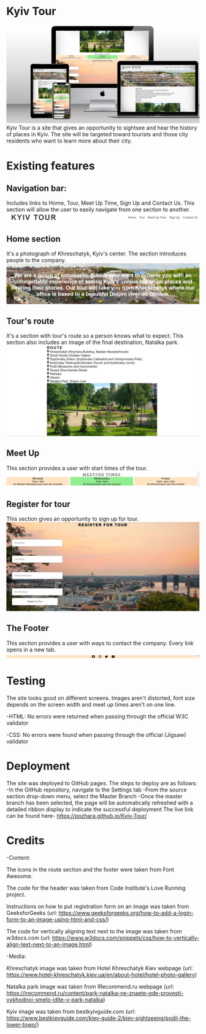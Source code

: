 # Kyiv Tour
![Photo of different screen sizes](assets/images/different-screens.png)
Kyiv Tour is a site that gives an opportunity to sightsee and hear the history of places in Kyiv. The site will be targeted toward tourists and those city residents who want to learn more about their city. 

# Existing features
## Navigation bar:
Includes links to Home, Tour, Meet Up Time, Sign Up and Contact Us. This section will allow the user to easily navigate from one section to another.
![Header image](assets/images/header1.jpg)
## Home section
It's a photograph of Khreschatyk, Kyiv's center. The section introduces people to the company. 
![About us section](assets/images/about-us.jpg)
## Tour's route
It's a section with tour's route so a person knows what to expect. This section also includes an image of the final destination, Natalka park. 
![Tour's route section](assets/images/route.jpg)
## Meet Up 
This section provides a user with start times of the tour.
![Meet up times section](assets/images/meetuptimes.png)
## Register for tour
This section gives an opportunity to sign up for tour.
![Sign up form](assets/images/sign-up-form.jpg)
## The Footer
This section provides a user with ways to contact the company. Every link opens in a new tab.
![Footer section](assets/images/footer1.png) 

# Testing
The site looks good on different screens. Images aren't distorted, font size depends on the screen width and meet up times aren't on one line.

-HTML:
No errors were returned when passing through the official W3C validator

-CSS:
No errors were found when passing through the official (Jigsaw) validator

# Deployment
The site was deployed to GitHub pages. The steps to deploy are as follows:
-In the GitHub repository, navigate to the Settings tab
-From the source section drop-down menu, select the Master Branch
-Once the master branch has been selected, the page will be automatically refreshed with a detailed ribbon display to indicate the successful deployment
The live link can be found here- https://pozhara.github.io/Kyiv-Tour/

# Credits
-Content:

The icons in the route section and the footer were taken from Font Awesome.

The code for the header was taken from Code Institute's Love Running project.

Instructions on how to put registration form on an image was taken from GeeksforGeeks (url: https://www.geeksforgeeks.org/how-to-add-a-login-form-to-an-image-using-html-and-css/)

The code for vertically aligning text next to the image was taken from w3docs.com (url: https://www.w3docs.com/snippets/css/how-to-vertically-align-text-next-to-an-image.html)

-Media:

Khreschatyk image was taken from Hotel Khreschatyk Kiev webpage (url: https://www.hotel-khreschatyk.kiev.ua/en/about-hotel/hotel-photo-gallery)

Natalka park image was taken from IRecommend.ru webpage (url: https://irecommend.ru/content/park-natalka-ne-znaete-gde-provesti-vykhodnoi-smelo-idite-v-park-natalka)

Kyiv image was taken from bestkyivguide.com (url: https://www.bestkievguide.com/kiev-guide-2/kiev-sightseeng/podil-the-lower-town/)